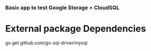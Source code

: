 ### Basic app to test Google Storage + CloudSQL

# External package Dependencies

go get github.com/go-sql-driver/mysql
